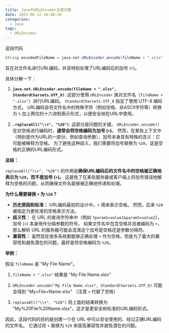 ```yaml
---
title: Java中URLEncoder注意问题
date: 2025-06-12 16:48:28
categories:
  - Java
tags:
  - URLEncoder
---
```

这段代码

```java
String encodedFileName = java.net.URLEncoder.encode(fileName + ".xlsx", StandardCharsets.UTF_8).replaceAll("\\+", "%20");
```

旨在对文件名进行URL编码，并且特别处理了URL编码后的加号 (`+`)。

具体分解一下：

1. **`java.net.URLEncoder.encode(fileName + ".xlsx", StandardCharsets.UTF_8)`**:  这部分使用 `URLEncoder` 类对文件名（`fileName + ".xlsx"`）进行URL编码。  `StandardCharsets.UTF_8`  指定了使用 UTF-8 编码方式。 URL编码会将文件名中的特殊字符（例如空格、非ASCII字符等）转换为 `%` 加上两位的十六进制表示形式，以便安全地在URL中使用。

2. **`.replaceAll("\\+", "%20")`**:  这部分是问题的关键。  `URLEncoder.encode()`  在对空格进行编码时，**通常会将空格编码为加号 (`+`)**。 然而，在某些上下文中（特别是作为URL的一部分，例如查询参数），加号本身具有特殊的含义：它可能被解释为空格。 为了避免这种歧义，我们需要将加号替换为 `%20`，这是空格的正确的URL编码形式。

**总结：**

`replaceAll("\\+", "%20")` 的作用是**确保URL编码后的文件名中的空格被正确地表示为 `%20`，而不是加号 (`+`)。**  这避免了在某些服务器或客户端上将加号错误地解释为空格的问题，从而确保文件名能够被正确地传递和处理。

**为什么需要替换 `+` 为 `%20`？**

* **历史原因和标准：** URL编码最初的设计中，`+` 用来表示空格。  然而，后来 `%20` 被指定为更标准的空格表示方法。
* **歧义性：**  在 URL 的查询字符串中（例如 `?param1=value1&param2=value2`），加号 (`+`) 本身用作分隔参数的符号。  如果文件名中包含空格并且被编码为 `+`，那么解析 URL 的服务器可能会混淆这个加号是空格还是参数分隔符。
* **兼容性：** 虽然现在很多系统都能够正确处理 `+` 作为空格，但是为了最大的兼容性和避免潜在的问题，最好是将空格编码为 `%20`。

**举例：**

假设 `fileName` 是 "My File Name"。

1. `fileName + ".xlsx"`  结果是 "My File Name.xlsx"

2. `URLEncoder.encode("My File Name.xlsx", StandardCharsets.UTF_8)`  可能会得到  "My+File+Name.xlsx" （注意 `+` 代替了空格）

3. `replaceAll("\\+", "%20")`  将上面的结果转换为 "My%20File%20Name.xlsx"，这才是更安全和标准的URL编码形式。

因此，这段代码的目的是创建一个在 URL 中可以安全使用的、经过正确URL编码的文件名。  它通过将 `+` 替换为 `%20`  来提高兼容性并避免潜在的问题。